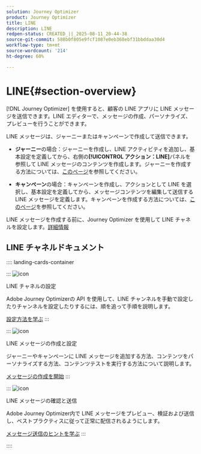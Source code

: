 ```yaml
---
solution: Journey Optimizer
product: Journey Optimizer
title: LINE
description: LINE
redpen-status: CREATED_||_2025-08-11_20-44-38
source-git-commit: 588b0f805e9fcf1087e0eb368ebf31bbddaa30d4
workflow-type: tm+mt
source-wordcount: '214'
ht-degree: 60%

---
```



# LINE{#section-overview}


[!DNL Journey Optimizer] を使用すると、顧客の LINE アプリに LINE メッセージを送信できます。LINE エディターで、メッセージの作成、パーソナライズ、プレビューを行うことができます。

LINE メッセージは、ジャーニーまたはキャンペーンで作成して送信できます。

* **ジャーニー**&#x200B;の場合：ジャーニーを作成し、LINE アクティビティを追加し、基本設定を定義してから、右側の&#x200B;**[!UICONTROL アクション：LINE]**&#x200B;パネルを参照して LINE メッセージのコンテンツを作成します。ジャーニーを作成する方法については、[このページ](../using/building-journeys/journey-gs.md)を参照してください。

* **キャンペーン**&#x200B;の場合：キャンペーンを作成し、アクションとして LINE を選択し、基本設定を定義してから、メッセージコンテンツを編集して送信する LINE メッセージを定義します。キャンペーンを作成する方法については、[このページ](../using/campaigns/create-campaign.md#configure)を参照してください。

LINE メッセージを作成する前に、Journey Optimizer を使用して LINE チャネルを設定します。[詳細情報](../using/line/line-configuration.md)

## LINE チャネルドキュメント

:::: landing-cards-container

:::
![icon](https://cdn.experienceleague.adobe.com/icons/gear.svg?lang=ja)

LINE チャネルの設定

Adobe Journey Optimizerの API を使用して、LINE チャンネルを手動で設定したりチャンネルを設定したりするには、順を追って手順を説明します。

[設定方法を学ぶ](../using/line/line-configuration.md)
:::

:::
![icon](https://cdn.experienceleague.adobe.com/icons/list-check.svg?lang=ja)

LINE メッセージの作成と設定

ジャーニーやキャンペーンに LINE メッセージを追加する方法、コンテンツをパーソナライズする方法、コンテンツテストを実行する方法について説明します。

[メッセージの作成を開始](../using/line/create-line.md)
:::

:::
![icon](https://cdn.experienceleague.adobe.com/icons/bullseye.svg?lang=ja)

LINE メッセージの確認と送信

Adobe Journey Optimizer内で LINE メッセージをプレビュー、検証および送信し、ベストプラクティスに従って正常に配信されるようにします。

[メッセージ送信のヒントを学ぶ](../using/line/send-line.md)
:::

::::
